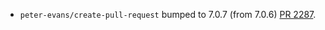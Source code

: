 * `peter-evans/create-pull-request` bumped to 7.0.7 (from 7.0.6) [PR 2287](https://github.com/provenance-io/provenance/pull/2287).
